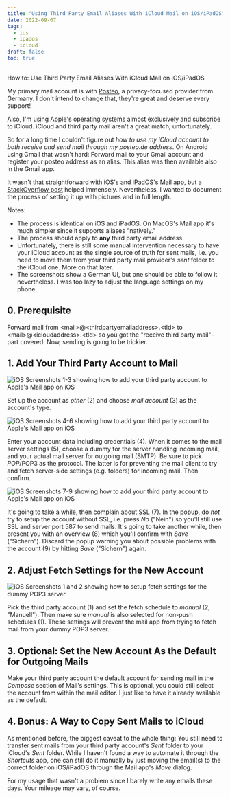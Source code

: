 ```yaml
---
title: "Using Third Party Email Aliases With iCloud Mail on iOS/iPadOS"
date: 2022-09-07
tags:
  - ios
  - ipados
  - icloud
draft: false
toc: true
---
```


How to: Use Third Party Email Aliases With iCloud Mail on iOS/iPadOS

My primary mail account is with [Posteo](https://www.posteo.de), a privacy-focused provider from Germany. I don't intend to change that, they're great and deserve every support!

Also, I'm using Apple's operating systems almost exclusively and subscribe to iCloud. iCloud and third party mail aren't a great match, unfortunately.

So for a long time I couldn't figure out _how to use my iCloud account to both receive and send mail through my posteo.de address_. On Android using Gmail that wasn't hard: Forward mail to your Gmail account and register your posteo address as an alias. This alias was then available also in the Gmail app.

It wasn't that straightforward with iOS's and iPadOS's Mail app, but a [StackOverflow post](https://apple.stackexchange.com/questions/145565/how-to-set-the-iphone-mail-app-to-send-email-only) helped immensely. Nevertheless, I wanted to document the process of setting it up with pictures and in full length.

Notes:
* The process is identical on iOS and iPadOS. On MacOS's Mail app it's much simpler since it supports aliases "natively."
* The process should apply to **any** third party email address.
* Unfortunately, there is still some manual intervention necessary to have your iCloud account as the single source of truth for sent mails, i.e. you need to move them from your third party mail provider's _sent_ folder to the iCloud one. More on that later.
* The screenshots show a German UI, but one should be able to follow it nevertheless. I was too lazy to adjust the language settings on my phone.

## 0. Prerequisite

Forward mail from \<mail\>@\<thirdpartyemailaddress\>.\<tld\> to \<mail\>@\<icloudaddress>.\<tld\> so you got the "receive third party mail"-part covered. Now, sending is going to be trickier.

## 1. Add Your Third Party Account to Mail

![iOS Screenshots 1-3 showing how to add your third party account to Apple's Mail app on iOS](/images/til-mail-alias-ios-ipados/setup-01.png)

Set up the account as _other_ (2) and choose _mail account_ (3) as the account's type.

![iOS Screenshots 4-6 showing how to add your third party account to Apple's Mail app on iOS](/images/til-mail-alias-ios-ipados/setup-02.png)

Enter your account data including credentials (4). When it comes to the mail server settings (5), choose a dummy for the server handling incoming mail, and your actual mail server for outgoing mail (SMTP). Be sure to pick _POP_/POP3 as the protocol. The latter is for preventing the mail client to try and fetch server-side settings (e.g. folders) for incoming mail. Then confirm.

![iOS Screenshots 7-9 showing how to add your third party account to Apple's Mail app on iOS](/images/til-mail-alias-ios-ipados/setup-03.png)

It's going to take a while, then complain about SSL (7). In the popup, do _not_ try to setup the account without SSL, i.e. press _No_ ("Nein") so you'll still use SSL and server port 587 to send mails. It's going to take another while, then present you with an overview (8) which you'll confirm with _Save_ ("Sichern"). Discard the popup warning you about possible problems with the account (9) by hitting _Save_ ("Sichern") again.

## 2. Adjust Fetch Settings for the New Account

![iOS Screenshots 1 and 2 showing how to setup fetch settings for the dummy POP3 server](/images/til-mail-alias-ios-ipados/fetch.png)

Pick the third party account (1) and set the fetch schedule to _manual_ (2; "Manuell"). Then make sure _manual_ is also selected for non-push schedules (1). These settings will prevent the mail app from trying to fetch mail from your dummy POP3 server.

## 3. Optional: Set the New Account As the Default for Outgoing Mails

Make your third party account the default account for sending mail in the _Compose_ section of Mail's settings. This is optional, you could still select the account from within the mail editor. I just like to have it already available as the default.

## 4. Bonus: A Way to Copy Sent Mails to iCloud

As mentioned before, the biggest caveat to the whole thing: You still need to transfer sent mails from your third party account's _Sent_ folder to your iCloud's _Sent_ folder. While I haven't found a way to automate it through the _Shortcuts_ app, one can still do it manually by just moving the email(s) to the correct folder on iOS/iPadOS through the Mail app's _Move_ dialog.

For my usage that wasn't a problem since I barely write any emails these days. Your mileage may vary, of course.